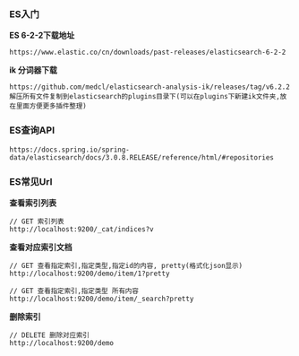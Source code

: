 ### ES入门

**ES 6-2-2下载地址**

    https://www.elastic.co/cn/downloads/past-releases/elasticsearch-6-2-2

**ik 分词器下载**

    https://github.com/medcl/elasticsearch-analysis-ik/releases/tag/v6.2.2
    解压所有文件复制到elasticsearch的plugins目录下(可以在plugins下新建ik文件夹,放在里面方便更多插件整理)

### ES查询API

    https://docs.spring.io/spring-data/elasticsearch/docs/3.0.8.RELEASE/reference/html/#repositories


### ES常见Url


**查看索引列表**

    // GET 索引列表
    http://localhost:9200/_cat/indices?v


**查看对应索引文档**

    // GET 查看指定索引,指定类型,指定id的内容, pretty(格式化json显示)
    http://localhost:9200/demo/item/1?pretty
    
    // GET 查看指定索引,指定类型 所有内容
    http://localhost:9200/demo/item/_search?pretty
    
**删除索引**

    // DELETE 删除对应索引
    http://localhost:9200/demo